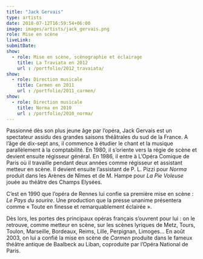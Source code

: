 ```yaml
---
title: "Jack Gervais"
type: artists
date: 2018-07-12T16:59:54+06:00
image: images/artists/jack_gervais.png
role: Mise en scène
liveLink: 
submitDate: 
show:
  - role: Mise en scène, scènographie et éclairage
    title: La Traviata en 2012
    url : /portfolio/2012_travaiata/
show:
  - role: Direction musicale
    title: Carmen en 2011
    url : /portfolio/2011_carmen/
show:
  - role: Direction musicale
    title: Norma en 2010
    url : /portfolio/2010_norma/
---
```


Passionné dès son plus jeune âge par l’opéra, Jack Gervais est un spectateur assidu des grandes saisons théâtrales du sud de la France. A l’âge de dix-sept ans, il commence à étudier le chant et la musique parallèlement à la comptabilité. En 1980, il s’oriente vers la régie de scène et devient ensuite régisseur général. En 1986, il entre à L’Opéra Comique de Paris où il travaille pendant deux années comme régisseur et assistant metteur en scène. Il devient ensuite l’assistant de P. L. Pizzi pour *Norma* produit dans les Arènes de Nîmes et de M. Hampe pour *La Pie Voleuse* jouée au théâtre des Champs Elysées.

C’est en 1990 que l’opéra de Rennes lui confie sa première mise en scène : *Le Pays du sourire*. Une production que la presse unanime présentera comme « Toute en finesse et remarquablement éclairée ».

Dès lors, les portes des principaux opéras français s’ouvrent pour lui : on le retrouve, comme metteur en scène, sur les scènes lyriques de Metz, Tours, Toulon, Marseille, Bordeaux, Reims, Lille, Perpignan, Limoges... En août 2003, on lui a confié la mise en scène de *Carmen* produite dans le fameux théâtre antique de Baalbeck au Liban, coproduite par l’Opéra National de Paris.

